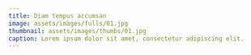 ```yaml
---
title: Diam tempus accumsan
image: assets/images/fulls/01.jpg
thumbnail: assets/images/thumbs/01.jpg
caption: Lorem ipsum dolor sit amet, consectetur adipiscing elit.
---
```

